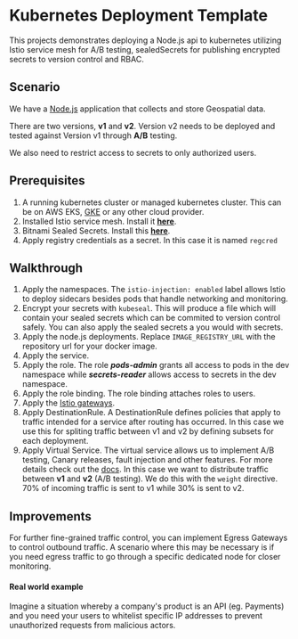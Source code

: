 # Kubernetes Deployment Template

This projects demonstrates deploying a Node.js api to kubernetes utilizing Istio service mesh for A/B testing, sealedSecrets for publishing encrypted secrets to version control and RBAC.

## Scenario

We have a [Node.js](https://nodejs.org) application that collects and store Geospatial data.

There are two versions, **v1** and **v2**. Version v2 needs to be deployed and tested against Version v1 through **A/B** testing.

We also need to restrict access to secrets to only authorized users.

## Prerequisites
 1. A running kubernetes cluster or managed kubernetes cluster. This can be on AWS EKS, [GKE](https://cloud.google.com/kubernetes-engine) or any other cloud provider.
 2. Installed Istio service mesh. Install it **[here](https://istio.io/latest/docs/setup/getting-started/)**.
 3. Bitnami Sealed Secrets. Install this **[here](https://github.com/bitnami-labs/sealed-secrets?tab=readme-ov-file#installation)**.
 4. Apply registry credentials as a secret. In this case it is named `regcred`

## Walkthrough

 1. Apply the namespaces. The `istio-injection: enabled` label allows Istio to deploy sidecars besides pods that handle networking and monitoring.
 2. Encrypt your secrets with `kubeseal`. This will produce a file which will contain your sealed secrets which can be commited to version control safely. You can also apply the sealed secrets a you would with secrets.
 3. Apply the node.js deployments. Replace `IMAGE_REGISTRY_URL` with the repository url for your docker image.
 4. Apply the service.
 5. Apply the role. The role ***pods-admin*** grants all access to pods in the dev namespace while ***secrets-reader*** allows access to secrets in the dev namespace.
 6. Apply the role binding. The role binding attaches roles to users.
 7. Apply the [Istio gateways](https://istio.io/latest/docs/reference/config/networking/gateway/).
 8. Apply DestinationRule. A DestinationRule defines policies that apply to traffic intended for a service after routing has occurred. In this case we use this for spliting traffic between v1 and v2 by defining subsets for each deployment.
 9. Apply Virtual Service. The virtual service allows us to implement A/B testing, Canary releases, fault injection and other features. For more details check out the [docs](https://istio.io/latest/docs/reference/config/networking/virtual-service/). In this case we want to distribute traffic between **v1** and **v2** (A/B testing). We do this with the `weight` directive. 70% of incoming traffic is sent to v1 while 30% is sent to v2.


## Improvements

For further fine-grained traffic control, you can implement Egress Gateways to control outbound traffic. A scenario where this may be necessary is if you need egress traffic to go through a specific dedicated node for closer monitoring.

#### Real world example
Imagine a situation whereby a company's product is an API (eg. Payments) and you need your users to whitelist specific IP addresses to prevent unauthorized requests from malicious actors.